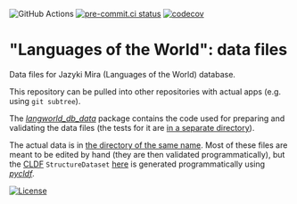 ![GitHub Actions](https://github.com/Jazyki-Mira/langworld_db_data/actions/workflows/pytest.yml/badge.svg)
[![pre-commit.ci status](https://results.pre-commit.ci/badge/github/lemontree210/langworld_db_data/master.svg)](https://results.pre-commit.ci/latest/github/lemontree210/langworld_db_data/master)
[![codecov](https://codecov.io/gh/Jazyki-Mira/langworld_db_data/graph/badge.svg?token=MAG06T2QAF)](https://codecov.io/gh/Jazyki-Mira/langworld_db_data)

# "Languages of the World": data files
Data files for Jazyki Mira (Languages of the World) database.

This repository can be pulled into other repositories 
with actual apps (e.g. using `git subtree`). 

The [*langworld_db_data*](langworld_db_data) package
contains the code used for preparing and validating 
the data files
(the tests for it are [in a separate directory](tests)).

The actual data is in [the directory of the same name](data).
Most of these files are meant to be edited by hand
(they are then validated programmatically), but the 
[CLDF](https://cldf.clld.org/) 
`StructureDataset` [here](data/cldf) is generated programmatically using 
[*pycldf*](https://github.com/cldf/pycldf).

[![License](https://licensebuttons.net/l/by/4.0/88x31.png)](https://creativecommons.org/licenses/by/4.0/)
